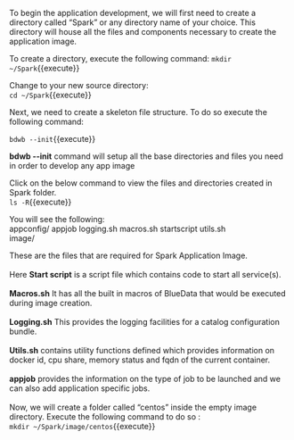 To begin the application development, we will first need to create a directory called “Spark” or any directory name of your choice. This directory will house all the files and components necessary to create the application image. 

To create a directory, execute the following command:
`mkdir ~/Spark`{{execute}}<br>

Change to your new source directory:<br>
`cd ~/Spark`{{execute}}<br>

Next, we need to create a skeleton file structure. To do so execute the following command:

`bdwb --init`{{execute}}

 <b>bdwb --init</b> command will setup all the base directories and files you need in order to develop any app image

Click on the below command to view the files and directories created in Spark folder.<br>
`ls -R`{{execute}}

You will see the following:
<br>appconfig/
appjob  logging.sh  macros.sh  startscript  utils.sh
<br>image/


These are the files that are required for Spark Application Image.<br>
<br>
Here <b>Start script</b> is a script file which contains code to start all service(s). 
<br>
<br><b>Macros.sh</b> It has all the built in macros of BlueData that would be executed during image creation.
<br>
<br><b>Logging.sh</b> This provides the logging facilities for a catalog configuration bundle. 
<br>
<br><b>Utils.sh</b> contains utility functions defined which provides information on docker id, cpu share, memory status and fqdn of the current container.<br>
<br><b>appjob</b> provides the information on the type of job to be launched and we can also add application specific jobs.<br>
<br>Now, we will create a folder called “centos” inside the empty image directory. Execute the following command to do so :
<br>`mkdir ~/Spark/image/centos`{{execute}}
